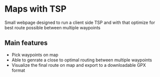 # Maps with TSP

Small webpage designed to run a client side TSP and with that optimize for best route possible between multiple waypoints

## Main features

- Pick waypoints on map
- Able to genrate a close to optimal routing between multiple waypoints
- Visualize the final route on map and export to a downloadable GPX format